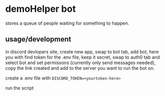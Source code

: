 # demoHelper bot

stores a queue of people waiting for something to happen.

## usage/development

in discord devlopers site, create new app, swap to bot tab, add bot, here you with find token for the .env file, keep it secret, swap to auth0 tab and select bot and set permissons (currently only send messages needed), copy the link created and add to the server you want to run the bot on.  

create a .env file with `DISCORD_TOKEN=<yourtoken-here>`

run the script
